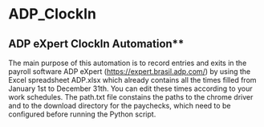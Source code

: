 # ADP_ClockIn

## ADP eXpert ClockIn Automation**

The main purpose of this automation is to record entries and exits in the payroll software ADP eXpert (https://expert.brasil.adp.com/) 
by using the Excel spreadsheet ADP.xlsx which already contains all the times filled from January 1st to December 31th. You can edit these times according to your work schedules.
The path.txt file constains the paths to the chrome driver and to the download directory for the paychecks, which need to be configured before running the Python script.
